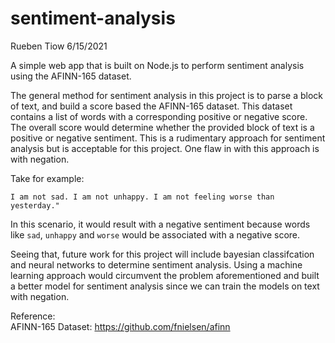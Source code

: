 # sentiment-analysis

Rueben Tiow
6/15/2021

A simple web app that is built on Node.js to perform sentiment analysis using the AFINN-165 dataset.

The general method for sentiment analysis in this project is to parse a block of text, and build a score based the AFINN-165 dataset. This dataset contains a list of words with a corresponding positive or negative score. The overall score would determine whether the provided block of text is a positive or negative sentiment. This is a rudimentary approach for sentiment analysis but is acceptable for this project. One flaw in with this approach is with negation.

Take for example:
```
I am not sad. I am not unhappy. I am not feeling worse than yesterday."
```

In this scenario, it would result with a negative sentiment because words like ```sad```, ```unhappy``` and ```worse``` would be associated with a negative score. 

Seeing that, future work for this project will include bayesian classifcation and neural networks to determine sentiment analysis. Using a machine learning approach would circumvent the problem aforementioned and built a better model for sentiment analysis since we can train the models on text with negation.

Reference: 
</br>
AFINN-165 Dataset: https://github.com/fnielsen/afinn

